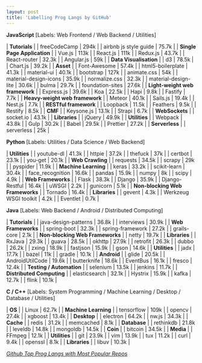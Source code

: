 ```yaml
---
layout: post
title: 'Labelling Prog Langs by GitHub'
---
```



**JavaScript** [Labels: Web Frontend / Web Backend / Utilities]

| **Tutorials** |
| freeCodeCamp | 294k |
| airbnb js style guide | 75.7k |
| **Single Page Application** |
| Vue.js | 113k |
| React.js | 111k |
| Redux.js | 43.7k |
| React-router | 32.3k |
| Angular.js | 59k |
| **Data Visualisation** |
| d3 | 78.5k |
| Chart.js | 39.2k |
| **Asset** |
| Font-Awesome | 57.4k |
| html5-boilerplate | 41.3k |
| material-ui | 40.1k |
| bootstrap | 127k |
| animate.css | 54k |
| material-design-icons | 35.9k |
| normalize.css | 32.3k |
| material-design-lite | 30.6k |
| bulma | 29.7k |
| foundation-sites | 27.6k |
| **Light-weight web framework** |
| Express.js | 39.6k |
| Koa | 22.5k |
| Hapi | 9.8k |
| Fastify | 7.7k |
| **Heavy-weight web framework** |
| Meteor | 40.1k |
| Sails.js | 19.4k |
| Nest.js | 7.7k |
| **RESTful framework** |
| Loopback | 11.5k |
| Feathers | 9.5k |
| Restify | 8.5k |
| **CMF** |
| Keysone.js | 13.1k |
| Strapi | 6.7k |
| **WebSockets** |
| socket.io | 43.1k |
| **Libraries** |
| jQuery | 49.9k |
| **Utilities** |
| Webpack | 43.8k |
| Gulp | 30.2k |
| Babel | 29.5k |
| Prettier | 27.2k |
| **Serverless** |
| serverless | 25k |


**Python** [Labels: Utilities / Data Science / Web Backend]

| **Utilities** |
| youtube-dl | 41.3k |
| httpie | 37.2k |
| thefuck | 37k |
| certbot | 23.1k | 
| you-get | 20.1k |
| **Web Crawling** |
| requests | 34.5k |
| scrapy | 29k |
| pyspider | 11.9k |
| **Machine Learning** |
| keras | 33.2k |
| scikit-learn | 30.4k |
| face_recognition | 16.6k |
| pandas | 15.9k |
| numpy | 8k |
| scipy | 4.9k |
| **Web Frameworks** |
| Flask | 38.3k |
| Django | 35.9k |
| Django-Restful | 16.4k |
| uWSGI | 2.2k |
| gunicorn | 5.1k |
| **Non-blocking Web Frameworks** |
| Tornado | 16.4k |
| **Libraries** |
| gevent | 4.3k |
| Werkzeug WSGI toolkit | 4.2k |
| Eventlet | 0.7k |


**Java** [Labels: Web Backend / Android / Distributed Computing]

| **Tutorials** |
| java-design-patterns | 36.8k |
| interviews | 30.9k |
| **Web Frameworks** |
| spring-boot | 32.3k |
| spring-framework | 27.2k |
| grails-core | 2.1k |
| **Non-blocking Web Frameworks** |
| netty | 19.7k |
| **Libraries** |
| RxJava | 29.3k |
| guava | 28.5k |
| okhttp | 27.9k |
| retrofit | 26.3k |
| dubbo | 26.2k |
| zxing | 18.9k |
| fastjson | 15.9k |
| gson | 14.6k |
| **Utilities** |
| jadx | 17.7k |
| bazel | 11k |
| gradle | 10.1k |
| **Android** |
| glide | 20.5k |
| AndroidUtilCode | 19.6k |
| butterknife | 18.6k |
| EventBus | 16.1k |
| fresco | 12.4k |
| **Testing / Automation** |
| selenium | 13.5k |
| jenkins | 11.7k |
| **Distributed Computing** |
| elasticsearch | 32.1k |
| Hystrix | 15.9k |
| kafka | 12.7k |
| flink | 10.1k |


**C / C++** [Labels: System Programming / Machine Learning / Desktop / Database / Utilities]

| **OS** |
| Linux | 62.7k |
| **Machine Learning** |
| tensorflow | 109k |
| opencv | 27.4k |
| xgboost | 13.4k |
| **Desktop** |
| electron | 64.2k |
| nw.js | 34.3k |
| **Cache** |
| redis | 31.2k |
| memcached | 8.1k |
| **Database** |
| rethinkdb | 21.8k |
| leveldb | 14.8k |
| mongoldb | 14.5k |
| **Coin** |
| bitcoin | 34.5k |
| **Media** |
| FFmpeg | 12.1k |
| **Utilities** |
| git | 23.9k |
| vim | 13.9k |
| tux | 11.2k |
| curl | 9.4k |
| openssl | 8.1k |
| **Libraries** |
| libuv | 10.3k |


*[Github Top Prog Langs with Most Popular Repos](https://github.com/search?o=desc&q=stars%3A%3E0&s=stars&type=Repositories)*

